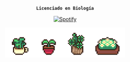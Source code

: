 <div style="text-align:center;">



**`Licenciado en Biología`**



[![Spotify](https://img.shields.io/badge/Spotify-1ED760?style=for-the-badge&logo=spotify&logoColor=white)](https://open.spotify.com/playlist/6ggeVpdVddyYgEViagjgEE?si=b7721041d3974903)






![Plants](plants.gif)

</div>

